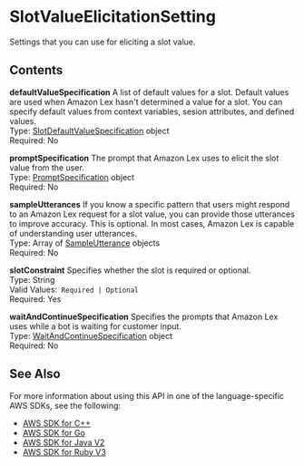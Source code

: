# SlotValueElicitationSetting<a name="API_SlotValueElicitationSetting"></a>

Settings that you can use for eliciting a slot value\.

## Contents<a name="API_SlotValueElicitationSetting_Contents"></a>

 **defaultValueSpecification**   <a name="lexv2-Type-SlotValueElicitationSetting-defaultValueSpecification"></a>
A list of default values for a slot\. Default values are used when Amazon Lex hasn't determined a value for a slot\. You can specify default values from context variables, sesion attributes, and defined values\.  
Type: [SlotDefaultValueSpecification](API_SlotDefaultValueSpecification.md) object  
Required: No

 **promptSpecification**   <a name="lexv2-Type-SlotValueElicitationSetting-promptSpecification"></a>
The prompt that Amazon Lex uses to elicit the slot value from the user\.  
Type: [PromptSpecification](API_PromptSpecification.md) object  
Required: No

 **sampleUtterances**   <a name="lexv2-Type-SlotValueElicitationSetting-sampleUtterances"></a>
If you know a specific pattern that users might respond to an Amazon Lex request for a slot value, you can provide those utterances to improve accuracy\. This is optional\. In most cases, Amazon Lex is capable of understanding user utterances\.  
Type: Array of [SampleUtterance](API_SampleUtterance.md) objects  
Required: No

 **slotConstraint**   <a name="lexv2-Type-SlotValueElicitationSetting-slotConstraint"></a>
Specifies whether the slot is required or optional\.  
Type: String  
Valid Values:` Required | Optional`   
Required: Yes

 **waitAndContinueSpecification**   <a name="lexv2-Type-SlotValueElicitationSetting-waitAndContinueSpecification"></a>
Specifies the prompts that Amazon Lex uses while a bot is waiting for customer input\.   
Type: [WaitAndContinueSpecification](API_WaitAndContinueSpecification.md) object  
Required: No

## See Also<a name="API_SlotValueElicitationSetting_SeeAlso"></a>

For more information about using this API in one of the language\-specific AWS SDKs, see the following:
+  [ AWS SDK for C\+\+](https://docs.aws.amazon.com/goto/SdkForCpp/models.lex.v2-2020-08-07/SlotValueElicitationSetting) 
+  [ AWS SDK for Go](https://docs.aws.amazon.com/goto/SdkForGoV1/models.lex.v2-2020-08-07/SlotValueElicitationSetting) 
+  [ AWS SDK for Java V2](https://docs.aws.amazon.com/goto/SdkForJavaV2/models.lex.v2-2020-08-07/SlotValueElicitationSetting) 
+  [ AWS SDK for Ruby V3](https://docs.aws.amazon.com/goto/SdkForRubyV3/models.lex.v2-2020-08-07/SlotValueElicitationSetting) 